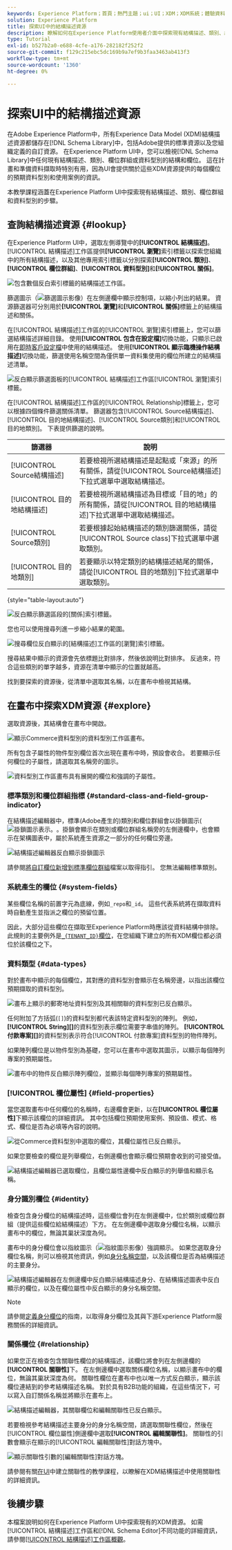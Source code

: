```yaml
---
keywords: Experience Platform；首頁；熱門主題；ui；UI；XDM；XDM系統；體驗資料模型；體驗資料模型；資料模型；資料模型；探索；類別；欄位群組；資料型別；結構描述；
solution: Experience Platform
title: 探索UI中的結構描述資源
description: 瞭解如何在Experience Platform使用者介面中探索現有結構描述、類別、結構描述欄位群組和資料型別。
type: Tutorial
exl-id: b527b2a0-e688-4cfe-a176-282182f252f2
source-git-commit: f129c215ebc5dc169b9a7ef9b3faa3463ab413f3
workflow-type: tm+mt
source-wordcount: '1360'
ht-degree: 0%

---
```


# 探索UI中的結構描述資源

在Adobe Experience Platform中，所有Experience Data Model (XDM)結構描述資源都儲存在[!DNL Schema Library]中，包括Adobe提供的標準資源以及您組織定義的自訂資源。 在Experience Platform UI中，您可以檢視[!DNL Schema Library]中任何現有結構描述、類別、欄位群組或資料型別的結構和欄位。 這在計畫和準備資料擷取時特別有用，因為UI會提供關於這些XDM資源提供的每個欄位的預期資料型別和使用案例的資訊。

本教學課程涵蓋在Experience Platform UI中探索現有結構描述、類別、欄位群組和資料型別的步驟。

## 查詢結構描述資源 {#lookup}

在Experience Platform UI中，選取左側導覽中的&#x200B;**[!UICONTROL 結構描述]**。 [!UICONTROL 結構描述]工作區提供&#x200B;**[!UICONTROL 瀏覽]**&#x200B;索引標籤以探索您組織中的所有結構描述，以及其他專用索引標籤以分別探索&#x200B;**[!UICONTROL 類別]**、**[!UICONTROL 欄位群組]**、**[!UICONTROL 資料型別]**&#x200B;和&#x200B;**[!UICONTROL 關係]**。

![包含數個反白索引標籤的結構描述工作區。](../images/ui/explore/tabs.png)

篩選圖示（![篩選圖示影像](/help/images/icons/filter.png)）在左側邊欄中顯示控制項，以縮小列出的結果。 資源篩選器可分別用於&#x200B;**[!UICONTROL 瀏覽]**&#x200B;和&#x200B;**[!UICONTROL 關係]**&#x200B;標籤上的結構描述和關係。

在[!UICONTROL 結構描述]工作區的[!UICONTROL 瀏覽]索引標籤上，您可以篩選結構描述詳細目錄。 使用&#x200B;**[!UICONTROL 包含在設定檔]**&#x200B;切換功能，只顯示已啟用在[即時客戶設定檔](../../profile/home.md)中使用的結構描述。 使用&#x200B;**[!UICONTROL 顯示臨機操作結構描述]**&#x200B;切換功能，篩選使用名稱空間為僅供單一資料集使用的欄位所建立的結構描述清單。

![反白顯示篩選面板的[!UICONTROL 結構描述]工作區[!UICONTROL 瀏覽]索引標籤。](../images/ui/explore/filters.png)

在[!UICONTROL 結構描述]工作區的[!UICONTROL Relationship]標籤上，您可以根據四個條件篩選關係清單。 篩選器包含[!UICONTROL Source結構描述]、[!UICONTROL 目的地結構描述]、[!UICONTROL Source類別]和[!UICONTROL 目的地類別]。 下表提供篩選的說明。

| 篩選器 | 說明 |
|-----------------------------------|------------|
| [!UICONTROL Source結構描述] | 若要檢視所選結構描述是起點或「來源」的所有關係，請從[!UICONTROL Source結構描述]下拉式選單中選取結構描述。 |
| [!UICONTROL 目的地結構描述] | 若要檢視所選結構描述為目標或「目的地」的所有關係，請從[!UICONTROL 目的地結構描述]下拉式選單中選取結構描述。 |
| [!UICONTROL Source類別] | 若要根據起始結構描述的類別篩選關係，請從[!UICONTROL Source class]下拉式選單中選取類別。 |
| [!UICONTROL 目的地類別] | 若要顯示以特定類別的結構描述結尾的關係，請從[!UICONTROL 目的地類別]下拉式選單中選取類別。 |

{style="table-layout:auto"}

![反白顯示篩選區段的[關係]索引標籤。](../images/ui/explore/relationships-filter.png)

您也可以使用搜尋列進一步縮小結果的範圍。

![搜尋欄位反白顯示的[結構描述]工作區的[瀏覽]索引標籤。](../images/ui/explore/search.png)

搜尋結果中顯示的資源會先依標題比對排序，然後依說明比對排序。 反過來，符合這些類別的單字越多，資源在清單中顯示的位置就越高。

找到要探索的資源後，從清單中選取其名稱，以在畫布中檢視其結構。

## 在畫布中探索XDM資源 {#explore}

選取資源後，其結構會在畫布中開啟。

![顯示Commerce資料型別的資料型別工作區畫布。](../images/ui/explore/canvas.png)

所有包含子屬性的物件型別欄位首次出現在畫布中時，預設會收合。 若要顯示任何欄位的子屬性，請選取其名稱旁的圖示。

![資料型別工作區畫布具有展開的欄位和強調的子屬性。](../images/ui/explore/field-expand.png)

### 標準類別和欄位群組指標 {#standard-class-and-field-group-indicator}

在結構描述編輯器中，標準(Adobe產生的)類別和欄位群組會以掛鎖圖示(![掛鎖圖示表示。](/help/images/icons/lock-closed.png)。掛鎖會顯示在類別或欄位群組名稱旁的左側邊欄中，也會顯示在架構圖表中，屬於系統產生資源之一部分的任何欄位旁邊。

![結構描述編輯器反白顯示掛鎖圖示](../images/ui/explore/schema-editor-padlock-icon.png)

請參閱[將自訂欄位新增到標準欄位群組](./resources/schemas.md)檔案以取得指引。 您無法編輯標準類別。

### 系統產生的欄位 {#system-fields}

某些欄位名稱的前置字元為底線，例如`_repo`和`_id`。 這些代表系統將在擷取資料時自動產生並指派之欄位的預留位置。

因此，大部分這些欄位在擷取至Experience Platform時應該從資料結構中排除。 此規則的主要例外是[`_{TENANT_ID}`欄位](../api/getting-started.md#know-your-tenant_id)，在您組織下建立的所有XDM欄位都必須位於該欄位之下。

### 資料類型 {#data-types}

對於畫布中顯示的每個欄位，其對應的資料型別會顯示在名稱旁邊，以指出該欄位預期擷取的資料型別。

![畫布上顯示的郵寄地址資料型別及其相關聯的資料型別已反白顯示。](../images/ui/explore/data-types.png)

任何附加了方括弧(`[]`)的資料型別都代表該特定資料型別的陣列。 例如，**[!UICONTROL String]\[]**&#x200B;的資料型別表示欄位需要字串值的陣列。 **[!UICONTROL 付款專案]\[]**&#x200B;的資料型別表示符合[!UICONTROL 付款專案]資料型別的物件陣列。

如果陣列欄位是以物件型別為基礎，您可以在畫布中選取其圖示，以顯示每個陣列專案的預期屬性。

![畫布中的物件反白顯示陣列欄位，並顯示每個陣列專案的預期屬性。](../images/ui/explore/array-type.png)

### [!UICONTROL 欄位屬性] {#field-properties}

當您選取畫布中任何欄位的名稱時，右邊欄會更新，以在&#x200B;**[!UICONTROL 欄位屬性]**&#x200B;下顯示該欄位的詳細資訊。 其中包括欄位預期使用案例、預設值、模式、格式、欄位是否為必填等內容的說明。

![從Commerce資料型別中選取的欄位，其欄位屬性已反白顯示。](../images/ui/explore/field-properties.png)

如果您要檢查的欄位是列舉欄位，右側邊欄也會顯示欄位預期會收到的可接受值。

![結構描述編輯器已選取欄位，且欄位屬性邊欄中反白顯示的列舉值和顯示名稱。](../images/ui/explore/enum-field.png)

### 身分識別欄位 {#identity}

檢查包含身分欄位的結構描述時，這些欄位會列在左側邊欄中，位於類別或欄位群組（提供這些欄位給結構描述）下方。 在左側邊欄中選取身分欄位名稱，以顯示畫布中的欄位，無論其巢狀深度為何。

畫布中的身分欄位會以指紋圖示（![指紋圖示影像](/help/images/icons/identity-service.png)）強調顯示。 如果您選取身分欄位名稱，則可以檢視其他資訊，例如[身分名稱空間](../../identity-service/features/namespaces.md)，以及該欄位是否為結構描述的主要身分。

![結構描述編輯器在左側邊欄中反白顯示結構描述身分、在結構描述圖表中反白顯示的欄位，以及在欄位屬性中反白顯示的身分名稱空間。](../images/ui/explore/identity-field.png)

>[!NOTE]
>
>請參閱[定義身分欄位](./fields/identity.md)的指南，以取得身分欄位及其與下游Experience Platform服務關係的詳細資訊。

### 關係欄位 {#relationship}

如果您正在檢查包含關聯性欄位的結構描述，該欄位將會列在左側邊欄的&#x200B;**[!UICONTROL 關聯性]**&#x200B;下。 在左側邊欄中選取關係欄位名稱，以顯示畫布中的欄位，無論其巢狀深度為何。 關聯性欄位在畫布中也以唯一方式反白顯示，顯示該欄位連結到的參考結構描述名稱。 對於具有B2B功能的組織，在這些情況下，可以寫入自訂關係名稱並將顯示在畫布上。

![結構描述編輯器，其關聯欄位和編輯關聯性已反白顯示。](../images/ui/explore/relationship-field.png)

若要檢視參考結構描述主要身分的身分名稱空間，請選取關聯性欄位，然後在[!UICONTROL 欄位屬性]側邊欄中選取&#x200B;**[!UICONTROL 編輯關聯性]**。 關聯性的引數會顯示在顯示的[!UICONTROL 編輯關聯性]對話方塊中。

![顯示關聯性引數的[編輯關聯性]對話方塊。](../images/ui/explore/edit-relationship-dialog.png)

請參閱有關[在UI](../tutorials/relationship-ui.md)中建立關聯性的教學課程，以瞭解在XDM結構描述中使用關聯性的詳細資訊。

## 後續步驟

本檔案說明如何在Experience Platform UI中探索現有的XDM資源。 如需[!UICONTROL 結構描述]工作區和[!DNL Schema Editor]不同功能的詳細資訊，請參閱[[!UICONTROL 結構描述]工作區概觀](./overview.md)。
